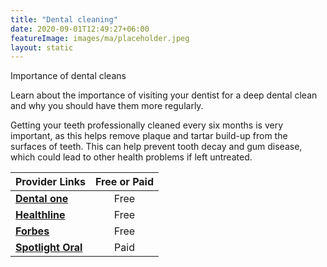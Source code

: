 ```yaml
---
title: "Dental cleaning"
date: 2020-09-01T12:49:27+06:00
featureImage: images/ma/placeholder.jpeg
layout: static
---
```


Importance of dental cleans

Learn about the importance of visiting your dentist for a deep dental clean and why you should have them more regularly.

Getting your teeth professionally cleaned every six months is very important, as this helps remove plaque and tartar build-up from the surfaces of teeth. This can help prevent tooth decay and gum disease, which could lead to other health problems if left untreated.

| Provider Links      | Free or Paid  |  
| :-----------          | :--------------:      |  
| [**Dental one**](https://www.dentalone-ga.com/blog/7-important-benefits-of-dental-cleanings) | Free | 
| [**Healthline**](https://www.healthline.com/health/dental-and-oral-health/how-often-should-you-get-your-teeth-cleaned) | Free | 
| [**Forbes**](https://www.forbes.com/health/body/what-is-dental-cleaning/) | Free | 
| [**Spotlight Oral**](https://www.awin1.com/cread.php?awinmid=24739&awinaffid=1198638&ued=https%3A%2F%2Fuk.spotlightoralcare.com%2F) | Paid | 
  

<br/><br/>






